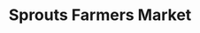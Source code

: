 ---
title: "Sprouts Farmers Market"
url: /tucson/sprouts-farmers-market-east-speedway-boulevard/
shop: supermarket
---